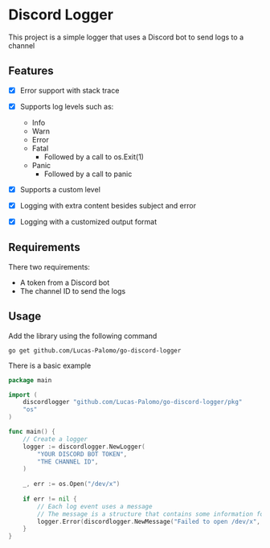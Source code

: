 # Discord Logger

This project is a simple logger that uses a Discord bot to send logs to a channel

## Features

- [x] Error support with stack trace
- [x] Supports log levels such as:
  - Info
  - Warn
  - Error
  - Fatal
    - Followed by a call to os.Exit(1)
  - Panic
    - Followed by a call to panic
- [x] Supports a custom level
- [x] Logging with extra content besides subject and error
- [x] Logging with a customized output format


## Requirements

There two requirements:
- A token from a Discord bot
- The channel ID to send the logs

## Usage

Add the library using the following command

```shell
go get github.com/Lucas-Palomo/go-discord-logger
```

There is a basic example
```go
package main

import (
	discordlogger "github.com/Lucas-Palomo/go-discord-logger/pkg"
	"os"
)

func main() {
	// Create a logger
	logger := discordlogger.NewLogger(
		"YOUR DISCORD BOT TOKEN",
		"THE CHANNEL ID",
	)
	
	_, err := os.Open("/dev/x")
	
	if err != nil {
		// Each log event uses a message
		// The message is a structure that contains some information for a better log 
		logger.Error(discordlogger.NewMessage("Failed to open /dev/x", err))
	}
}

```

